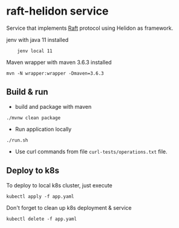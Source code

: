 # raft-helidon service

Service that implements [Raft](https://en.wikipedia.org/wiki/Raft_(algorithm)) protocol using Helidon as framework.

jenv with java 11 installed
```
    jenv local 11
```

Maven wrapper with maven 3.6.3 installed
```
mvn -N wrapper:wrapper -Dmaven=3.6.3
```

## Build & run
* build and package with maven 
```
./mvnw clean package
```
* Run application locally
```
./run.sh
```
* Use curl commands from file `curl-tests/operations.txt` file.


## Deploy to k8s

To deploy to local k8s cluster, just execute
```
kubectl apply -f app.yaml
```

Don't forget to clean up k8s deployment & service
```
kubectl delete -f app.yaml
```

